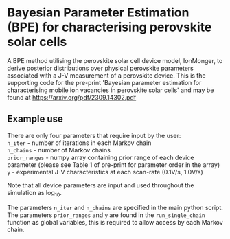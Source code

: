 # Bayesian Parameter Estimation (BPE) for characterising perovskite solar cells

A BPE method utilising the perovskite solar cell device model, IonMonger, to derive posterior distributions over physical perovskite parameters associated with a J-V measurement of a perovskite device. This is the supporting code for the pre-print 'Bayesian parameter estimation for characterising
mobile ion vacancies in perovskite solar cells' and may be found at https://arxiv.org/pdf/2309.14302.pdf

## Example use
There are only four parameters that require input by the user: \
`n_iter` - number of iterations in each Markov chain \
`n_chains` - number of Markov chains \
`prior_ranges` - numpy array containing prior range of each device parameter (please see Table 1 of pre-print for parameter order in the array) \
`y` - experimental J-V characteristics at each scan-rate (0.1V/s, 1.0V/s)

Note that all device parameters are input and used throughout the simulation as $\log_{10}$.

The parameters `n_iter` and `n_chains` are specified in the main python script. The parameters `prior_ranges` and `y` are found in the `run_single_chain` function as global variables, this is required to allow access by each Markov chain.

